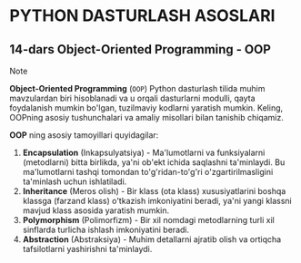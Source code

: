 # PYTHON DASTURLASH ASOSLARI

## 14-dars Object-Oriented Programming - OOP

> [!NOTE]
> **Object-Oriented Programming** (`OOP`) Python dasturlash tilida muhim mavzulardan biri hisoblanadi va u orqali dasturlarni modulli, qayta foydalanish mumkin bo'lgan, tuzilmaviy kodlarni yaratish mumkin. Keling, OOPning asosiy tushunchalari va amaliy misollari bilan tanishib chiqamiz.

**OOP** ning asosiy tamoyillari quyidagilar:
1. **Encapsulation** (Inkapsulyatsiya) - Ma'lumotlarni va funksiyalarni (metodlarni) bitta birlikda, ya'ni ob'ekt ichida saqlashni ta'minlaydi. Bu ma'lumotlarni tashqi tomondan to'g'ridan-to'g'ri o'zgartirilmasligini ta'minlash uchun ishlatiladi.
2. **Inheritance** (Meros olish) - Bir klass (ota klass) xususiyatlarini boshqa klassga (farzand klass) o'tkazish imkoniyatini beradi, ya'ni yangi klassni mavjud klass asosida yaratish mumkin.
3. **Polymorphism** (Polimorfizm) - Bir xil nomdagi metodlarning turli xil sinflarda turlicha ishlash imkoniyatini beradi.
4. **Abstraction** (Abstraksiya) - Muhim detallarni ajratib olish va ortiqcha tafsilotlarni yashirishni ta'minlaydi.

